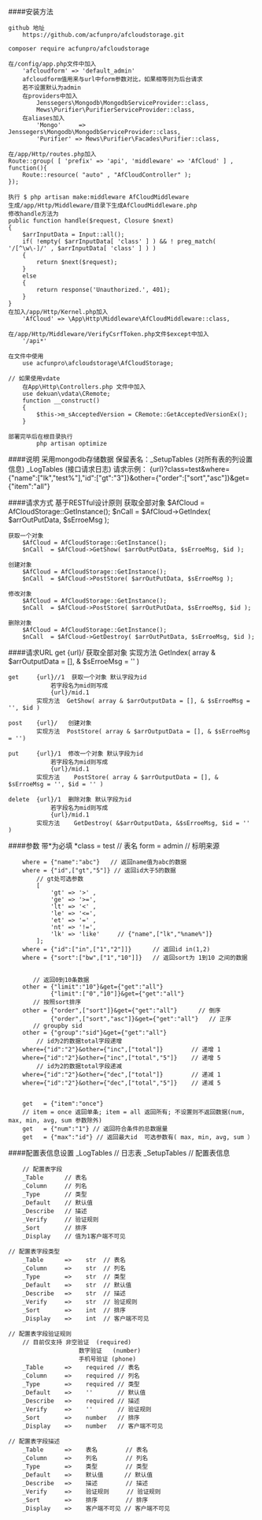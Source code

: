 ####安装方法
	
	github 地址
		https://github.com/acfunpro/afcloudstorage.git
		
	composer require acfunpro/afcloudstorage
	
	在/config/app.php文件中加入
		'afcloudform' => 'default_admin'
		afcloudform值用来与url中form参数对比，如果相等则为后台请求
		若不设置默认为admin
		在providers中加入
			Jenssegers\Mongodb\MongodbServiceProvider::class,
			Mews\Purifier\PurifierServiceProvider::class,
		在aliases加入
			'Mongo'     => Jenssegers\Mongodb\MongodbServiceProvider::class,
			'Purifier' => Mews\Purifier\Facades\Purifier::class,
		
	在/app/Http/routes.php加入
	Route::group( [ 'prefix' => 'api', 'middleware' => 'AfCloud' ] , function(){
		Route::resource( "auto" , "AfCloudController" );
	});
	
	执行 $ php artisan make:middleware AfCloudMiddleware
	生成/app/Http/Middleware/目录下生成AfCloudMiddleware.php
	修改handle方法为
	public function handle($request, Closure $next)
	{
		$arrInputData = Input::all();
		if( !empty( $arrInputData[ 'class' ] ) && ! preg_match( '/[^\w\-]/' , $arrInputData[ 'class' ] ) )
		{
			return $next($request);
		}
		else
		{
			return response('Unauthorized.', 401);
		}
	}
	在加入/app/Http/Kernel.php加入
		'AfCloud' => \App\Http\Middleware\AfCloudMiddleware::class,
	
	在/app/Http/Middleware/VerifyCsrfToken.php文件$except中加入
		'/api*'
	
	在文件中使用
		use acfunpro\afcloudstorage\AfCloudStorage;
	
	// 如果使用vdate
		在App\Http\Controllers.php 文件中加入
		use dekuan\vdata\CRemote;
		function __construct()
		{
			$this->m_sAcceptedVersion = CRemote::GetAcceptedVersionEx();
		}
		
	部署完毕后在根目录执行
			php artisan optimize


####说明
	采用mongodb存储数据
	保留表名：_SetupTables (对所有表的列设置信息)
			_LogTables   (接口请求日志)
	请求示例：
		{url}?class=test&where={"name":["lk","test%"],"id":["gt":"3"]}&other={"order":["sort","asc"]}&get={"item":"all"}
			
####请求方式
	基于RESTful设计原则
	获取全部对象
		$AfCloud = AfCloudStorage::GetInstance();
		$nCall  = $AfCloud->GetIndex( $arrOutPutData, $sErroeMsg );

	获取一个对象
		$AfCloud = AfCloudStorage::GetInstance();
		$nCall  = $AfCloud->GetShow( $arrOutPutData, $sErroeMsg, $id );
		
	创建对象
		$AfCloud = AfCloudStorage::GetInstance();
		$nCall  = $AfCloud->PostStore( $arrOutPutData, $sErroeMsg );
	
	修改对象
		$AfCloud = AfCloudStorage::GetInstance();
		$nCall  = $AfCloud->PostStore( $arrOutPutData, $sErroeMsg, $id );
	
	删除对象
		$AfCloud = AfCloudStorage::GetInstance();
		$nCall  = $AfCloud->GetDestroy( $arrOutPutData, $sErroeMsg, $id );

		
####请求URL
	get     {url}/   获取全部对象
			实现方法  GetIndex( array & $arrOutputData = [], & $sErroeMsg = '' )
			
	get     {url}//1  获取一个对象 默认字段为id
				若字段名为mid则写成
				{url}/mid.1
			实现方法  GetShow( array & $arrOutputData = [], & $sErroeMsg = '', $id )
			
	post    {url}/   创建对象
			实现方法  PostStore( array & $arrOutputData = [], & $sErroeMsg = '')

	put     {url}/1  修改一个对象 默认字段为id
				若字段名为mid则写成
				{url}/mid.1
			实现方法	PostStore( array & $arrOutputData = [], & $sErroeMsg = '', $id = '' )

	delete  {url}/1  删除对象 默认字段为id
				若字段名为mid则写成
				{url}/mid.1
			实现方法	GetDestroy( &$arrOutputData, &$sErroeMsg, $id = '' )

####参数
	带*为必填
		*class = test       // 表名
		 form  = admin      // 标明来源
		
		where = {"name":"abc"}   // 返回name值为abc的数据
		where = {"id",["gt","5"]} // 返回id大于5的数据
			// gt处可选参数
			[
				'gt' => '>' ,
				'ge' => '>=',
				'lt' => '<' ,
				'le' => '<=',
				'et' => '=' ,
				'nt' => '!=',
				'lk' => 'like'     // {"name",["lk","%name%"]}
			];
		where = {"id":["in",["1","2"]]}      // 返回id in(1,2)
		where = {"sort":["bw",["1","10"]]}   // 返回sort为 1到10 之间的数据
		
		
		   // 返回0到10条数据
		other = {"limit":"10"}&get={"get":"all"}
				{"limit":["0","10"]}&get={"get":"all"}
		   // 按照sort排序
		other = {"order",["sort"]}&get={"get":"all"}      // 倒序
				{"order",["sort","asc"]}&get={"get":"all"}   // 正序
		   // groupby sid
		other = {"group":"sid"}&get={"get":"all"}
			// id为2的数据total字段递增
		where={"id":"2"}&other={"inc",["total"]}        // 递增 1
		where={"id":"2"}&other={"inc",["total","5"]}    // 递增 5
			// id为2的数据total字段递减
		where={"id":"2"}&other={"dec",["total"]}        // 递减 1
		where={"id":"2"}&other={"dec",["total","5"]}    // 递减 5
		
		
		get   = {"item":"once"}  
		// item = once 返回单条; item = all 返回所有; 不设置则不返回数据(num, max, min, avg, sum 参数除外)
		get   = {"num":"1"}	// 返回符合条件的总数据量
		get   = {"max":"id"} // 返回最大id  可选参数有( max, min, avg, sum ）


####配置表信息设置
    _LogTables        // 日志表
    _SetupTables      // 配置表信息
    
		// 配置表字段
        _Table      // 表名
        _Column     // 列名
        _Type       // 类型
        _Default    // 默认值
        _Describe   // 描述
        _Verify     // 验证规则
        _Sort       // 排序
        _Display    // 值为1客户端不可见
   
   	// 配置表字段类型
        _Table      =>    str  // 表名
        _Column     =>    str  // 列名
        _Type       =>    str  // 类型
        _Default    =>    str  // 默认值
        _Describe   =>    str  // 描述
        _Verify     =>    str  // 验证规则
        _Sort       =>    int  // 排序
        _Display    =>    int  // 客户端不可见
    
   	// 配置表字段验证规则
   		// 目前仅支持 非空验证  (required)
   						数字验证   (number)
   						手机号验证 (phone)
        _Table      =>    required // 表名
        _Column     =>    required // 列名
        _Type       =>    required // 类型
        _Default    =>    ''       // 默认值
        _Describe   =>    required // 描述
        _Verify     =>    ''       // 验证规则
        _Sort       =>    number   // 排序
        _Display    =>    number   // 客户端不可见
    
   	// 配置表字段描述
        _Table      =>    表名        // 表名
        _Column     =>    列名        // 列名
        _Type       =>    类型        // 类型
        _Default    =>    默认值      // 默认值
        _Describe   =>    描述        // 描述
        _Verify     =>    验证规则     // 验证规则
        _Sort       =>    排序        // 排序
        _Display    =>    客户端不可见 // 客户端不可见
    

 


